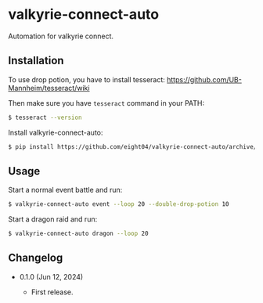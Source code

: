 valkyrie-connect-auto
=====================

Automation for valkyrie connect.

Installation
------------

To use drop potion, you have to install tesseract:
https://github.com/UB-Mannheim/tesseract/wiki

Then make sure you have `tesseract` command in your PATH:
```bash
$ tesseract --version
```

Install valkyrie-connect-auto:
```bash
$ pip install https://github.com/eight04/valkyrie-connect-auto/archive/refs/heads/master.zip
```

Usage
---------

Start a normal event battle and run:

```bash
$ valkyrie-connect-auto event --loop 20 --double-drop-potion 10
```

Start a dragon raid and run:

```bash
$ valkyrie-connect-auto dragon --loop 20
```

Changelog
---------

* 0.1.0 (Jun 12, 2024)

	- First release.

